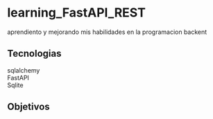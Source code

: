 # learning_FastAPI_REST
 aprendiento y mejorando mis habilidades en la programacion backent

## Tecnologias
sqlalchemy \
FastAPI \
Sqlite

## Objetivos
